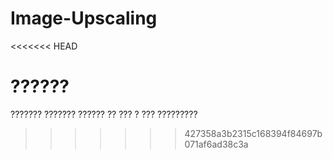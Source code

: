 # Image-Upscaling
<<<<<<< HEAD

??????
=======
???????
???????
??????
??
???
?
???
?????????
>>>>>>> 427358a3b2315c168394f84697b071af6ad38c3a

